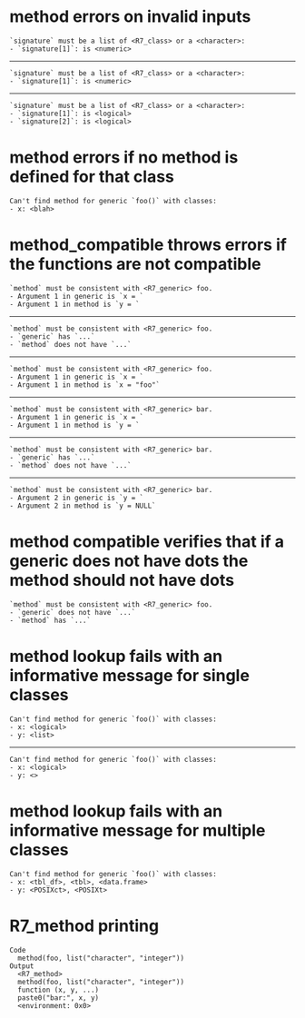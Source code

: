 # method errors on invalid inputs

    `signature` must be a list of <R7_class> or a <character>:
    - `signature[1]`: is <numeric>

---

    `signature` must be a list of <R7_class> or a <character>:
    - `signature[1]`: is <numeric>

---

    `signature` must be a list of <R7_class> or a <character>:
    - `signature[1]`: is <logical>
    - `signature[2]`: is <logical>

# method errors if no method is defined for that class

    Can't find method for generic `foo()` with classes:
    - x: <blah>

# method_compatible throws errors if the functions are not compatible

    `method` must be consistent with <R7_generic> foo.
    - Argument 1 in generic is `x = `
    - Argument 1 in method is `y = `

---

    `method` must be consistent with <R7_generic> foo.
    - `generic` has `...`
    - `method` does not have `...`

---

    `method` must be consistent with <R7_generic> foo.
    - Argument 1 in generic is `x = `
    - Argument 1 in method is `x = "foo"`

---

    `method` must be consistent with <R7_generic> bar.
    - Argument 1 in generic is `x = `
    - Argument 1 in method is `y = `

---

    `method` must be consistent with <R7_generic> bar.
    - `generic` has `...`
    - `method` does not have `...`

---

    `method` must be consistent with <R7_generic> bar.
    - Argument 2 in generic is `y = `
    - Argument 2 in method is `y = NULL`

# method compatible verifies that if a generic does not have dots the method should not have dots

    `method` must be consistent with <R7_generic> foo.
    - `generic` does not have `...`
    - `method` has `...`

# method lookup fails with an informative message for single classes

    Can't find method for generic `foo()` with classes:
    - x: <logical>
    - y: <list>

---

    Can't find method for generic `foo()` with classes:
    - x: <logical>
    - y: <>

# method lookup fails with an informative message for multiple classes

    Can't find method for generic `foo()` with classes:
    - x: <tbl_df>, <tbl>, <data.frame>
    - y: <POSIXct>, <POSIXt>

# R7_method printing

    Code
      method(foo, list("character", "integer"))
    Output
      <R7_method>
      method(foo, list("character", "integer"))
      function (x, y, ...) 
      paste0("bar:", x, y)
      <environment: 0x0>

